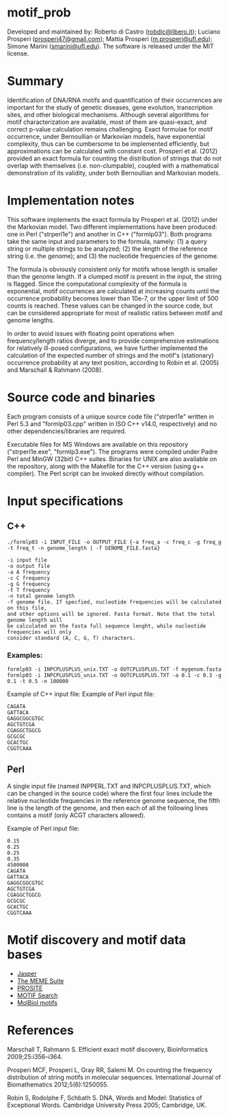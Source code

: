 # motif_prob
Developed and maintained by: Roberto di Castro (robdic@libero.it); Luciano Prosperi (prosperi47@gmail.com); Mattia Prosperi (m.prosperi@ufl.edu); Simone Marini (smarini@ufl.edu). The software is released under the MIT license.

# Summary
Identification of DNA/RNA motifs and quantification of their occurrences are important for the study of genetic diseases, gene evolution, transcription sites, and other biological mechanisms. Although several algorithms for motif characterization are available, most of them are quasi-exact, and correct p-value calculation remains challenging. Exact formulae for motif occurrence, under Bernoullian or Markovian models, have exponential complexity, thus can be cumbersome to be implemented efficiently, but approximations can be calculated with constant cost. Prosperi et al. (2012) provided an exact formula for counting the distribution of strings that do not overlap with themselves (i.e. non-clumpable), coupled with a mathematical demonstration of its validity, under both Bernoullian and Markovian models.

# Implementation notes
This software implements the exact formula by Prosperi et al. (2012) under the Markovian model. Two different implementations have been produced: one in Perl ("strperl1e") and another in C++ ("formlp03"). Both programs take the same input and parameters to the formula, namely: (1) a query string or multiple strings to be analyzed; (2) the length of the reference string (i.e. the genome); and (3) the nucleotide frequencies of the genome.

The formula is obviously consistent only for motifs whose length is smaller than the genome length. If a clumped motif is present in the input, the string is flagged.
Since the computational complexity of the formula is exponential, motif occurrences are calculated at increasing counts until the occurrence probability becomes lower than 10e-7, or the upper limit of 500 counts is reached. These values can be changed in the source code, but can be considered appropriate for most of realistic ratios between motif and genome lengths.

In order to avoid issues with floating point operations when frequency/length ratios diverge, and to provide comprehensive estimations for relatively ill-posed configurations, we have further implemented the calculation of the expected number of strings and the motif's (stationary) occurrence probability at any text position, according to Robin et al. (2005) and Marschall & Rahmann (2008).

# Source code and binaries
Each program consists of a unique source code file ("strperl1e" written in Perl 5.3 and "formlp03.cpp" written in ISO C++ v14.0, respectively) and no other dependencies/libraries are required. 

Executable files for MS Windows are available on this repository ("strperl1e.exe", "formlp3.exe"). The programs were compiled under Padre Perl and MinGW (32bit) C++ suites.
Binaries for UNIX are also available on the repository, along with the Makefile for the C++ version (using g++ compiler). The Perl script can be invoked directly without compilation.

# Input specifications
## C++
```
./formlp03 -i INPUT_FILE -o OUTPUT_FILE {-a freq_a -c freq_c -g freq_g -t freq_t -n genome_length | -f GENOME_FILE.fasta}

-i input file
-o output file
-a A frequency
-c C frequency
-g G frequency
-t T frequency
-n total genome length
-f genome file. If specfied, nucleotide frequencies will be calculated on this file,
and other options will be ignored. Fasta format. Note that the total genome length will
be calculated on the fasta full sequence lenght, while nucleotide frequencies will only
consider standard (A, C, G, T) characters.
```

### Examples:
```
formlp03 -i INPCPLUSPLUS_unix.TXT -o OUTCPLUSPLUS.TXT -f mygenom.fasta
formlp03 -i INPCPLUSPLUS_unix.TXT -o OUTCPLUSPLUS.TXT -a 0.1 -c 0.3 -g 0.1 -t 0.5 -n 100000
```

Example of C++ input file:
Example of Perl input file:
```
CAGATA
GATTACA
GAGGCGGCGTGC
AGCTGTCGA
CGAGGCTGGCG
GCGCGC
GCACTGC
CGGTCAAA
```
## Perl
A single input file (named INPPERL.TXT and INPCPLUSPLUS.TXT, which can be changed in the source code) where the first four lines include the relative nucleotide frequencies in the reference genome sequence, the fifth line is the length of the genome, and then each of all the following lines contains a motif (only ACGT characters allowed).

Example of Perl input file:
```
0.15
0.25
0.25
0.35
4500000
CAGATA
GATTACA
GAGGCGGCGTGC
AGCTGTCGA
CGAGGCTGGCG
GCGCGC
GCACTGC
CGGTCAAA
```
# Motif discovery and motif data bases
* [Jasper](http://jaspar.genereg.net/)
* [The MEME Suite](https://meme-suite.org/meme/)
* [PROSITE](https://prosite.expasy.org/)
* [MOTIF Search](https://www.genome.jp/tools/motif/)
* [MolBiol motifs](https://molbiol-tools.ca/Motifs.htm)

# References
Marschall T, Rahmann S. Efficient exact motif discovery, Bioinformatics 2009;25:i356–i364.

Prosperi MCF, Prosperi L, Gray RR, Salemi M. On counting the frequency distribution of string motifs in molecular sequences. International Journal of Biomathematics 2012;5(6):1250055.

Robin S, Rodolphe F, Schbath S. DNA, Words and Model: Statistics of Exceptional Words. Cambridge University Press 2005; Cambridge, UK.

